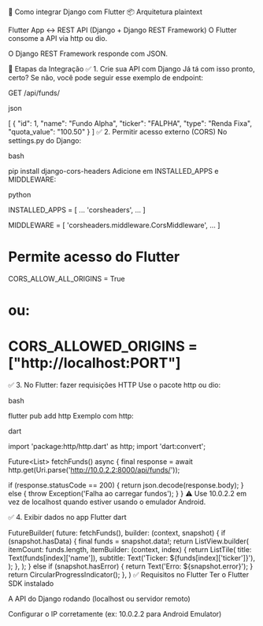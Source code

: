🎯 Como integrar Django com Flutter
📦 Arquitetura
plaintext

Flutter App ↔️ REST API (Django + Django REST Framework)
O Flutter consome a API via http ou dio.

O Django REST Framework responde com JSON.

🔧 Etapas da Integração
✅ 1. Crie sua API com Django
Já tá com isso pronto, certo? Se não, você pode seguir esse exemplo de endpoint:

GET /api/funds/

json

[
  {
    "id": 1,
    "name": "Fundo Alpha",
    "ticker": "FALPHA",
    "type": "Renda Fixa",
    "quota_value": "100.50"
  }
]
✅ 2. Permitir acesso externo (CORS)
No settings.py do Django:

bash

pip install django-cors-headers
Adicione em INSTALLED_APPS e MIDDLEWARE:

python

INSTALLED_APPS = [
    ...
    'corsheaders',
    ...
]

MIDDLEWARE = [
    'corsheaders.middleware.CorsMiddleware',
    ...
]

# Permite acesso do Flutter
CORS_ALLOW_ALL_ORIGINS = True
# ou:
# CORS_ALLOWED_ORIGINS = ["http://localhost:PORT"]
✅ 3. No Flutter: fazer requisições HTTP
Use o pacote http ou dio:

bash

flutter pub add http
Exemplo com http:

dart

import 'package:http/http.dart' as http;
import 'dart:convert';

Future<List<dynamic>> fetchFunds() async {
  final response = await http.get(Uri.parse('http://10.0.2.2:8000/api/funds/'));

  if (response.statusCode == 200) {
    return json.decode(response.body);
  } else {
    throw Exception('Falha ao carregar fundos');
  }
}
⚠️ Use 10.0.2.2 em vez de localhost quando estiver usando o emulador Android.

✅ 4. Exibir dados no app Flutter
dart

FutureBuilder(
  future: fetchFunds(),
  builder: (context, snapshot) {
    if (snapshot.hasData) {
      final funds = snapshot.data!;
      return ListView.builder(
        itemCount: funds.length,
        itemBuilder: (context, index) {
          return ListTile(
            title: Text(funds[index]['name']),
            subtitle: Text('Ticker: ${funds[index]['ticker']}'),
          );
        },
      );
    } else if (snapshot.hasError) {
      return Text('Erro: ${snapshot.error}');
    }
    return CircularProgressIndicator();
  },
)
✅ Requisitos no Flutter
Ter o Flutter SDK instalado

A API do Django rodando (localhost ou servidor remoto)

Configurar o IP corretamente (ex: 10.0.2.2 para Android Emulator)